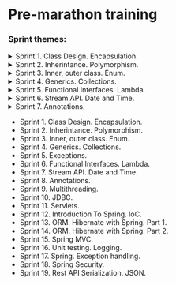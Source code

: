 # Pre-marathon training

### Sprint themes:
<details>
<summary>Sprint 1. Class Design. Encapsulation.</summary>

  * [Task 1](pre-marathone-training\sprint01\src\main\java\task01\README.md)
  * [Task 2](pre-marathone-training\sprint01\src\main\java\task02\README.md)
  * [Task 3](pre-marathone-training\sprint01\src\main\java\task03\README.md)
  * [Task 4](pre-marathone-training\sprint01\src\main\java\task04\README.md)
  * [Task 5](pre-marathone-training\sprint01\src\main\java\task05\README.md)
  * [Task 6](pre-marathone-training\sprint01\src\main\java\task06\README.md)
</details>
<details>
<summary>Sprint 2. Inherintance. Polymorphism.</summary>

* [Task 1](pre-marathone-training\sprint02\src\main\java\task01\README.md)
* [Task 2](pre-marathone-training\sprint02\src\main\java\task02\README.md)
* [Task 3](pre-marathone-training\sprint02\src\main\java\task03\README.md)
* [Task 4](pre-marathone-training\sprint02\src\main\java\task04\README.md)
* [Task 5](pre-marathone-training\sprint02\src\main\java\task05\README.md)
* [Task 6](pre-marathone-training\sprint02\src\main\java\task06\README.md)
</details>
<details>
<summary>Sprint 3. Inner, outer class. Enum.</summary>

* [Task 1: Builder Design Pattern](pre-marathone-training\sprint03\src\main\java\task01\README.md)
* [Task 2: Iterator Design Pattern](pre-marathone-training\sprint03\src\main\java\task02\README.md)
* [Task 3: Strategy Design Pattern](pre-marathone-training\sprint03\src\main\java\task03\README.md)
* [Task 4: Enum(Simple)](pre-marathone-training\sprint03\src\main\java\task04\README.md)
* [Task 5: Enum(Advanced)](pre-marathone-training\sprint03\src\main\java\task05\README.md)
* [Task 6: Little app (All sprint patterns and concepts)](pre-marathone-training\sprint03\src\main\java\task06\README.md)
</details>
<details>
<summary>Sprint 4. Generics. Collections.</summary>

* [Task 1: Collections. Map: collectors, grouping](pre-marathone-training\sprint04\src\main\java\task01\README.md)
* [Task 2: Collection. List](pre-marathone-training\sprint04\src\main\java\task02\README.md)
* [Task 3: Collection. Map](pre-marathone-training\sprint04\src\main\java\task03\README.md)
* [Task 4: Generics](pre-marathone-training\sprint04\src\main\java\task04\README.md)
* [Task 5: Generics](pre-marathone-training\sprint04\src\main\java\task05\README.md)
* [Task 6: Generics. Enum. Collection. Comparator.](pre-marathone-training\sprint04\src\main\java\task06\README.md)
</details>
<details>
<summary>Sprint 5. Functional Interfaces. Lambda.</summary>

* [Task 1: Predicate](pre-marathone-training\sprint05\src\main\java\task01\README.md)
* [Task 2: Consumer](pre-marathone-training\sprint05\src\main\java\task02\README.md)
* [Task 3: BinaryOperator](pre-marathone-training\sprint05\src\main\java\task03\README.md)
* [Task 4: Functional Interface](pre-marathone-training\sprint05\src\main\java\task04\README.md)
* [Task 5: Union several Predicates](pre-marathone-training\sprint05\src\main\java\task05\README.md)
* [Task 6: BiFunction](pre-marathone-training\sprint05\src\main\java\task06\README.md)
</details>
<details>
<summary>Sprint 6. Stream API. Date and Time.</summary>

* [Task 1: LocalDate(Leap year)](pre-marathone-training\sprint06\src\main\java\task01\README.md)
* [Task 2: Local Data (Get Date after today)](pre-marathone-training\sprint06\src\main\java\task02\README.md)
* [Task 3: Write text to 7-bit file](pre-marathone-training\sprint06\src\main\java\task03\README.md)
* [Task 4: Read text from 7-bit file](pre-marathone-training\sprint06\src\main\java\task04\README.md)
* [Task 5: Name list](pre-marathone-training\sprint06\src\main\java\task05\README.md)
* [Task 6: Phone numbers stream](pre-marathone-training\sprint06\src\main\java\task06\README.md)
* [Task 7: Duplicate Integers Stream](pre-marathone-training\sprint06\src\main\java\task07\README.md)
</details>
<details>
<summary>Sprint 7. Annotations.</summary>

* [Task 1: ](pre-marathone-training\sprint07\src\main\java\task01\README.md)
* [Task 2: ](pre-marathone-training\sprint07\src\main\java\task02\README.md)
* [Task 3: ](pre-marathone-training\sprint07\src\main\java\task03\README.md)
* [Task 4: ](pre-marathone-training\sprint07\src\main\java\task04\README.md)
* [Task 5: ](pre-marathone-training\sprint07\src\main\java\task05\README.md)
* [Task 6: ](pre-marathone-training\sprint07\src\main\java\task06\README.md)
* [Task 7: ](pre-marathone-training\sprint07\src\main\java\task07\README.md)
</details>

* Sprint 1. Class Design. Encapsulation.
* Sprint 2. Inherintance. Polymorphism.
* Sprint 3. Inner, outer class. Enum.
* Sprint 4. Generics. Collections.
* Sprint 5. Exceptions.
* Sprint 6. Functional Interfaces. Lambda.
* Sprint 7. Stream API. Date and Time.
* Sprint 8. Annotations.
* Sprint 9. Multithreading.
* Sprint 10. JDBC.
* Sprint 11. Servlets.
* Sprint 12. Introduction To Spring. IoC.
* Sprint 13. ORM. Hibernate with Spring. Part 1.
* Sprint 14. ORM. Hibernate with Spring. Part 2.
* Sprint 15. Spring MVC.
* Sprint 16. Unit testing. Logging.
* Sprint 17. Spring. Exception handling.
* Sprint 18. Spring Security.
* Sprint 19. Rest API Serialization. JSON.